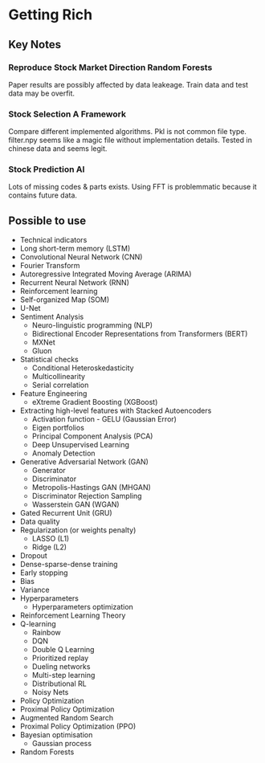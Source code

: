 # Getting Rich

## Key Notes

### Reproduce Stock Market Direction Random Forests

Paper results are possibly affected by data leakeage. Train data and test data may be overfit.

### Stock Selection A Framework

Compare different implemented algorithms. Pkl is not common file type. filter.npy seems like a magic file without implementation details. Tested in chinese data and seems legit.

### Stock Prediction AI

Lots of missing codes & parts exists. Using FFT is problemmatic because it contains future data.

## Possible to use

- Technical indicators
- Long short-term memory (LSTM)
- Convolutional Neural Network (CNN)
- Fourier Transform
- Autoregressive Integrated Moving Average (ARIMA)
- Recurrent Neural Network (RNN)
- Reinforcement learning
- Self-organized Map (SOM)
- U-Net
- Sentiment Analysis
  - Neuro-linguistic programming (NLP)
  - Bidirectional Encoder Representations from Transformers (BERT)
  - MXNet
  - Gluon
- Statistical checks
  - Conditional Heteroskedasticity
  - Multicollinearity
  - Serial correlation
- Feature Engineering
  - eXtreme Gradient Boosting (XGBoost)
- Extracting high-level features with Stacked Autoencoders
  - Activation function - GELU (Gaussian Error)
  - Eigen portfolios
  - Principal Component Analysis (PCA)
  - Deep Unsupervised Learning
  - Anomaly Detection
- Generative Adversarial Network (GAN)
  - Generator
  - Discriminator
  - Metropolis-Hastings GAN (MHGAN)
  - Discriminator Rejection Sampling
  - Wasserstein GAN (WGAN)
- Gated Recurrent Unit (GRU)
- Data quality
- Regularization (or weights penalty)
  - LASSO (L1)
  - Ridge (L2)
- Dropout
- Dense-sparse-dense training
- Early stopping
- Bias
- Variance
- Hyperparameters
  - Hyperparameters optimization
- Reinforcement Learning Theory
- Q-learning
  - Rainbow
  - DQN
  - Double Q Learning
  - Prioritized replay
  - Dueling networks
  - Multi-step learning
  - Distributional RL
  - Noisy Nets
- Policy Optimization
- Proximal Policy Optimization
- Augmented Random Search
- Proximal Policy Optimization (PPO)
- Bayesian optimisation
  - Gaussian process
- Random Forests
